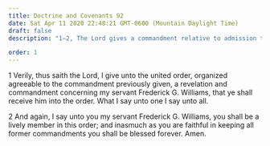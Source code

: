 ```yaml
---
title: Doctrine and Covenants 92
date: Sat Apr 11 2020 22:48:21 GMT-0600 (Mountain Daylight Time)
draft: false
description: "1–2, The Lord gives a commandment relative to admission to the united order."

order: 1
---
```

    
1 Verily, thus saith the Lord, I give unto the united order, organized agreeable to the commandment previously given, a revelation and commandment concerning my servant Frederick G. Williams, that ye shall receive him into the order. What I say unto one I say unto all.

2 And again, I say unto you my servant Frederick G. Williams, you shall be a lively member in this order; and inasmuch as you are faithful in keeping all former commandments you shall be blessed forever. Amen.
